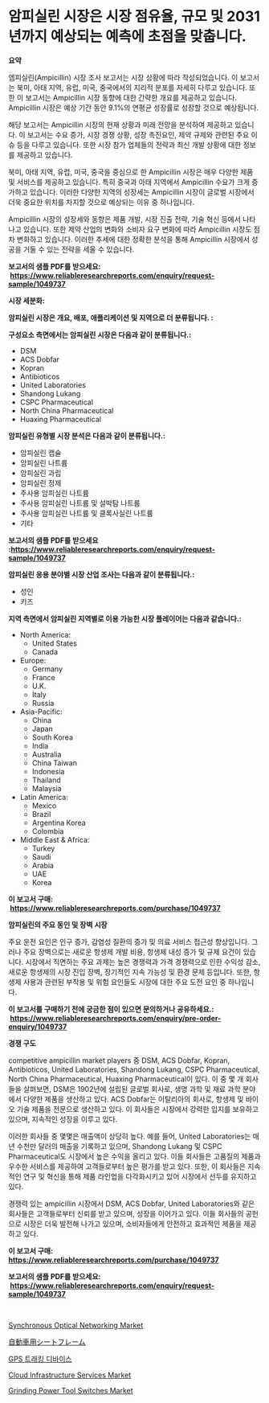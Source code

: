 <p><h1>암피실린 시장은 시장 점유율, 규모 및 2031년까지 예상되는 예측에 초점을 맞춥니다.</h1></p><p><strong>요약</strong></p>
<p><p>엠피실린(Ampicillin) 시장 조사 보고서는 시장 상황에 따라 작성되었습니다. 이 보고서는 북미, 아태 지역, 유럽, 미국, 중국에서의 지리적 분포를 자세히 다루고 있습니다. 또한 이 보고서는 Ampicillin 시장 동향에 대한 간략한 개요를 제공하고 있습니다. Ampicillin 시장은 예상 기간 동안 9.1%의 연평균 성장률로 성장할 것으로 예상됩니다.</p><p>해당 보고서는 Ampicillin 시장의 현재 상황과 미래 전망을 분석하여 제공하고 있습니다. 이 보고서는 수요 증가, 시장 경쟁 상황, 성장 촉진요인, 제약 규제와 관련된 주요 이슈 등을 다루고 있습니다. 또한 시장 참가 업체들의 전략과 최신 개발 상황에 대한 정보를 제공하고 있습니다.</p><p>북미, 아태 지역, 유럽, 미국, 중국을 중심으로 한 Ampicillin 시장은 매우 다양한 제품 및 서비스를 제공하고 있습니다. 특히 중국과 아태 지역에서 Ampicillin 수요가 크게 증가하고 있습니다. 이러한 다양한 지역의 성장세는 Ampicillin 시장이 글로벌 시장에서 더욱 중요한 위치를 차지할 것으로 예상되는 이유 중 하나입니다.</p><p>Ampicillin 시장의 성장세와 동향은 제품 개발, 시장 진출 전략, 기술 혁신 등에서 나타나고 있습니다. 또한 제약 산업의 변화와 소비자 요구 변화에 따라 Ampicillin 시장도 점차 변화하고 있습니다. 이러한 추세에 대한 정확한 분석을 통해 Ampicillin 시장에서 성공을 거둘 수 있는 전략을 세울 수 있습니다.</p></p>
<p><strong>보고서의 샘플 PDF를 받으세요: &nbsp;<a href="https://www.reliableresearchreports.com/enquiry/request-sample/1049737">https://www.reliableresearchreports.com/enquiry/request-sample/1049737</a></strong></p>
<p><strong>시장 세분화:</strong></p>
<p><strong> 암피실린 시장은 개요, 배포, 애플리케이션 및 지역으로 더 분류됩니다. :</strong></p>
<p><strong>구성요소 측면에서는 암피실린 시장은 다음과 같이 분류됩니다.:</strong></p>
<p><ul><li>DSM</li><li>ACS Dobfar</li><li>Kopran</li><li>Antibioticos</li><li>United Laboratories</li><li>Shandong Lukang</li><li>CSPC Pharmaceutical</li><li>North China Pharmaceutical</li><li>Huaxing Pharmaceutical</li></ul></p>
<p><strong> 암피실린 유형별 시장 분석은 다음과 같이 분류됩니다.:</strong></p>
<p><ul><li>암피실린 캡슐</li><li>암피실린 나트륨</li><li>암피실린 과립</li><li>암피실린 정제</li><li>주사용 암피실린 나트륨</li><li>주사용 암피실린 나트륨 및 설박탐 나트륨</li><li>주사용 암피실린 나트륨 및 클록사실린 나트륨</li><li>기타</li></ul></p>
<p><strong>보고서의 샘플 PDF를 받으세요 :<a href="https://www.reliableresearchreports.com/enquiry/request-sample/1049737">https://www.reliableresearchreports.com/enquiry/request-sample/1049737</a></strong></p>
<p><strong> 암피실린 응용 분야별 시장 산업 조사는 다음과 같이 분류됩니다.:</strong></p>
<p><ul><li>성인</li><li>키즈</li></ul></p>
<p><strong>지역 측면에서 암피실린 지역별로 이용 가능한 시장 플레이어는 다음과 같습니다.:</strong></p>
<p><ul>
    <li>
        North America:
        <ul>
            <li>United States</li>
            <li>Canada</li>
        </ul>
    </li>
    <li>
        Europe:
        <ul>
            <li>Germany</li>
            <li>France</li>
            <li>U.K.</li>
            <li>Italy</li>
            <li>Russia</li>
        </ul>
    </li>
    <li>
        Asia-Pacific:
        <ul>
            <li>China</li>
            <li>Japan</li>
            <li>South Korea</li>
            <li>India</li>
            <li>Australia</li>
            <li>China Taiwan</li>
            <li>Indonesia</li>
            <li>Thailand</li>
            <li>Malaysia</li>
        </ul>
    </li>
    <li>
        Latin America:
        <ul>
            <li>Mexico</li>
            <li>Brazil</li>
            <li>Argentina Korea</li>
            <li>Colombia</li>
        </ul>
    </li>
    <li>
        Middle East & Africa:
        <ul>
            <li>Turkey</li>
            <li>Saudi</li>
            <li>Arabia</li>
            <li>UAE</li>
            <li>Korea</li>
        </ul>
    </li>
    </ul></p>
<p><strong>이 보고서 구매: &nbsp;<a href="https://www.reliableresearchreports.com/purchase/1049737">https://www.reliableresearchreports.com/purchase/1049737</a></strong></p>
<p><strong>암피실린의 주요 동인 및 장벽 시장</strong></p>
<p><p>주요 운전 요인은 인구 증가, 감염성 질환의 증가 및 의료 서비스 접근성 향상입니다. 그러나 주요 장벽으로는 새로운 항생제 개발 비용, 항생제 내성 증가 및 규제 요건이 있습니다. 시장에서 직면하는 주요 과제는 높은 경쟁력과 가격 경쟁력으로 인한 수익성 감소, 새로운 항생제의 시장 진입 장벽, 장기적인 지속 가능성 및 환경 문제 등입니다. 또한, 항생제 사용과 관련된 부작용 및 위험 요인들도 시장에 대한 주요 도전 요인 중 하나입니다.</p></p>
<p><strong>이 보고서를 구매하기 전에 궁금한 점이 있으면 문의하거나 공유하세요.: &nbsp;<a href="https://www.reliableresearchreports.com/enquiry/pre-order-enquiry/1049737">https://www.reliableresearchreports.com/enquiry/pre-order-enquiry/1049737</a></strong></p>
<p><strong>경쟁 구도</strong></p>
<p><p>competitive ampicillin market players 중 DSM, ACS Dobfar, Kopran, Antibioticos, United Laboratories, Shandong Lukang, CSPC Pharmaceutical, North China Pharmaceutical, Huaxing Pharmaceutical이 있다. 이 중 몇 개 회사들을 살펴보면, DSM은 1902년에 설립된 글로벌 회사로, 생명 과학 및 재료 과학 분야에서 다양한 제품을 생산하고 있다. ACS Dobfar는 이탈리아의 회사로, 항생제 및 바이오 기술 제품을 전문으로 생산하고 있다. 이 회사들은 시장에서 강력한 입지를 보유하고 있으며, 지속적인 성장을 이루고 있다.</p><p>이러한 회사들 중 몇몇은 매출액이 상당히 높다. 예를 들어, United Laboratories는 매년 수천만 달러의 매출을 기록하고 있으며, Shandong Lukang 및 CSPC Pharmaceutical도 시장에서 높은 수익을 올리고 있다. 이들 회사들은 고품질의 제품과 우수한 서비스를 제공하여 고객들로부터 높은 평가를 받고 있다. 또한, 이 회사들은 지속적인 연구 및 혁신을 통해 제품 라인업을 다각화시키고 있어 시장에서 선두를 유지하고 있다.</p><p>경쟁력 있는 ampicillin 시장에서 DSM, ACS Dobfar, United Laboratories와 같은 회사들은 고객들로부터 신뢰를 받고 있으며, 성장을 이어가고 있다. 이들 회사들의 공헌으로 시장은 더욱 발전해 나가고 있으며, 소비자들에게 안전하고 효과적인 제품을 제공하고 있다.</p></p>
<p><strong>이 보고서 구매: &nbsp; <a href="https://www.reliableresearchreports.com/purchase/1049737">https://www.reliableresearchreports.com/purchase/1049737</a></strong></p>
<p><strong>보고서의 샘플 PDF를 받으세요: &nbsp;<a href="https://www.reliableresearchreports.com/enquiry/request-sample/1049737">https://www.reliableresearchreports.com/enquiry/request-sample/1049737</a></strong><strong></strong></p>
<p>&nbsp;</p>
<p><p><a href="https://artistic-helicopter-ca9.notion.site/Synchronous-Optical-Networking-Market-Size-Growth-Outlook-from-2024-to-2031-projecting-at-Market-s-87e31d1c5e014f81b0c9d3da29a68510">Synchronous Optical Networking Market</a></p><p><a href="https://github.com/wkuactfdzwizk06/Market-Research-Report-List-1/blob/main/4217424190233.md">自動車用シートフレーム</a></p><p><a href="https://github.com/akzkkws047661437/Market-Research-Report-List-1/blob/main/3349303190108.md">GPS 트래킹 디바이스</a></p><p><a href="https://valiant-lunge-8fe.notion.site/Global-Cloud-Infrastructure-Services-Market-by-Types-Applications-and-Major-Players-with-Regional-2a7390124f1847a3abb38b76a9081366">Cloud Infrastructure Services Market</a></p><p><a href="https://view.publitas.com/reportprime-1/grinding-power-tool-switches-market-with-the-goal-of-estimating-the-market-size-and-future-growth-potential-of-various-market-segments-based-on-component-applications-end-user-and-region/">Grinding Power Tool Switches Market</a></p></p>